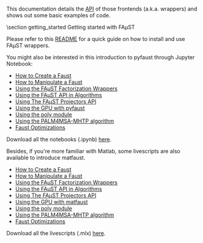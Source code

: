 This documentation details the [API](annotated.html) of those frontends (a.k.a. wrappers) and shows out some basic examples of code.

\section getting_started Getting started with FAµST

Please refer to this [README](./md_README.html) for a quick guide on how to install and use FAµST wrappers.

You might also be interested in this introduction to pyfaust through Jupyter Notebook:
- [How to Create a Faust](./Faust_creation.html)
- [How to Manipulate a Faust](./Faust_manipulation.html)
- [Using the FAµST Factorization Wrappers](./Faust_factorization.html)
- [Using the FAµST API in Algorithms](./Use_of_Faust_objects_in_algorithms.html)
- [Using The FAµST Projectors API](./faust_projectors.html)
- [Using the GPU with pyfaust](./using_gpu_pyfaust.html)
- [Using the poly module](./pyfaust_poly.html)
- [Using the PALM4MSA-MHTP algorithm](./MHTP_algorithms.html)
- [Faust Optimizations](./Faust_optimizations.html)

Download all the notebooks (.ipynb) [here](./pyfaust_notebooks.zip).

Besides, if you're more familiar with Matlab, some livescripts are also available to introduce matfaust.

- [How to Create a Faust](./Faust_creation.mlx.html)
- [How to Manipulate a Faust](./Faust_manipulation.mlx.html)
- [Using the FAµST Factorization Wrappers](./Faust_factorization.mlx.html)
- [Using the FAµST API in Algorithms](./Use_of_Faust_objects_in_algorithms.mlx.html)
- [Using The FAµST Projectors API](./faust_projectors.mlx.html)
- [Using the GPU with matfaust](./using_gpu_matfaust.mlx.html)
- [Using the poly module](./matfaust_poly.html)
- [Using the PALM4MSA-MHTP algorithm](./MHTP_algorithms.mlx.html)
- [Faust Optimizations](./Faust_optimizations.mlx.html)

Download all the livescripts (.mlx) [here](./matfaust_livescripts.zip).
